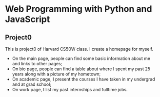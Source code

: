 # Web Programming with Python and JavaScript
## Project0

This is project0 of Harvard CS50W class. I create a homepage for myself.

* On the main page, people can find some basic information about me and links to other pages;
* On bio page, people can find a table about where I spent my past 25 years along with a picture of my hometown;
* On academic page, I present the courses I have taken in my undergrad and at grad school;
* On work page, I list my past internships and fulltime jobs.
